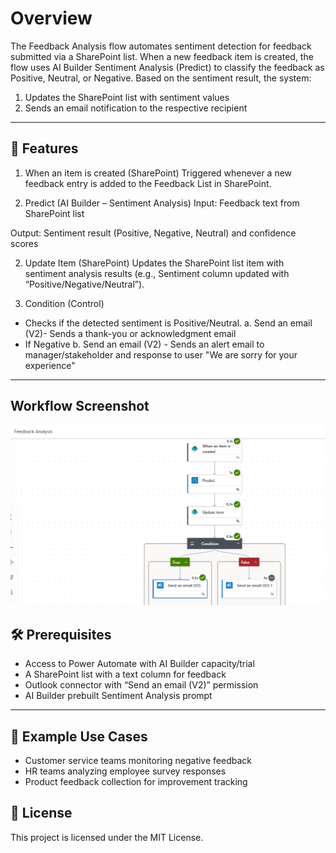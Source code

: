 # Overview

The Feedback Analysis flow automates sentiment detection for feedback submitted via a SharePoint list.
When a new feedback item is created, the flow uses AI Builder Sentiment Analysis (Predict) to classify the feedback as Positive, Neutral, or Negative.
Based on the sentiment result, the system:
1. Updates the SharePoint list with sentiment values
2. Sends an email notification to the respective recipient

---

## 🚀 Features
1. When an item is created (SharePoint)
Triggered whenever a new feedback entry is added to the Feedback List in SharePoint.

2. Predict (AI Builder – Sentiment Analysis)
Input: Feedback text from SharePoint list

Output: Sentiment result (Positive, Negative, Neutral) and confidence scores

2. Update Item (SharePoint)
Updates the SharePoint list item with sentiment analysis results (e.g., Sentiment column updated with “Positive/Negative/Neutral”).

3. Condition (Control)
- Checks if the detected sentiment is Positive/Neutral.
a. Send an email (V2)- Sends a thank-you or acknowledgment email
- If Negative
b. Send an email (V2) - Sends an alert email to manager/stakeholder and response to user "We are sorry for your experience"

---

## Workflow Screenshot

![alt text](image.png)

## 🛠️ Prerequisites

- Access to Power Automate with AI Builder capacity/trial
- A SharePoint list with a text column for feedback
- Outlook connector with “Send an email (V2)” permission
- AI Builder prebuilt Sentiment Analysis prompt

---

## 📌 Example Use Cases

- Customer service teams monitoring negative feedback
- HR teams analyzing employee survey responses
- Product feedback collection for improvement tracking

## 📄 License
This project is licensed under the MIT License.  
